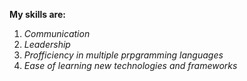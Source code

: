 


**My skills are:**
1. *Communication*
2. *Leadership*
3. *Profficiency in multiple prpgramming languages*
4. *Ease of learning new technologies and frameworks*
 
